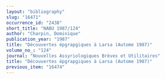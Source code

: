```yaml
---
layout: "bibliography"
slug: "16471"
occurrence_id: "2438"
short_title: "NABU 1987/124"
author: "Charpin, Dominique"
publication_year: "1987"
title: "Découvertes épgrapgiques à Larsa (Autome 1987)"
volume_no_: "124"
journal: "Nouvelles Assyriologiques Brèves et Utilitaires"
title: "Découvertes épgrapgiques à Larsa (Autome 1987)"
previous_item: "16474"
---
```

